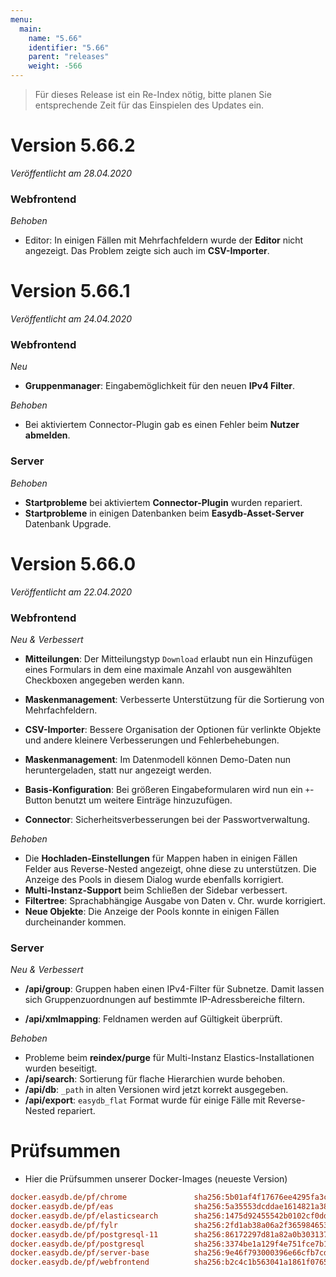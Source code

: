 ```yaml
---
menu:
  main:
    name: "5.66"
    identifier: "5.66"
    parent: "releases"
    weight: -566
---
```


> Für dieses Release ist ein Re-Index nötig, bitte planen Sie entsprechende Zeit für das Einspielen des Updates ein. 

# Version 5.66.2

*Veröffentlicht am 28.04.2020*

### Webfrontend

*Behoben*

* Editor: In einigen Fällen mit Mehrfachfeldern wurde der **Editor** nicht angezeigt. Das Problem zeigte sich auch im **CSV-Importer**.

# Version 5.66.1

*Veröffentlicht am 24.04.2020*

### Webfrontend

*Neu*

* **Gruppenmanager**: Eingabemöglichkeit für den neuen **IPv4 Filter**.

*Behoben*

* Bei aktiviertem Connector-Plugin gab es einen Fehler beim **Nutzer abmelden**.

### Server

*Behoben*

* **Startprobleme** bei aktiviertem **Connector-Plugin** wurden repariert.
* **Startprobleme** in einigen Datenbanken beim **Easydb-Asset-Server** Datenbank Upgrade.

# Version 5.66.0

*Veröffentlicht am 22.04.2020*

### Webfrontend

*Neu & Verbessert*

* **Mitteilungen**: Der Mitteilungstyp `Download` erlaubt nun ein Hinzufügen eines Formulars in dem eine maximale Anzahl von ausgewählten Checkboxen angegeben werden kann.

* **Maskenmanagement**: Verbesserte Unterstützung für die Sortierung von Mehrfachfeldern.
* **CSV-Importer**: Bessere Organisation der Optionen für verlinkte Objekte und andere kleinere Verbesserungen und Fehlerbehebungen.
* **Maskenmanagement**: Im Datenmodell können Demo-Daten nun heruntergeladen, statt nur angezeigt werden.
* **Basis-Konfiguration**: Bei größeren Eingabeformularen wird nun ein `+`-Button benutzt um weitere Einträge hinzuzufügen. 
* **Connector**: Sicherheitsverbesserungen bei der Passwortverwaltung.

*Behoben*

* Die **Hochladen-Einstellungen** für Mappen  haben in einigen Fällen Felder aus Reverse-Nested angezeigt, ohne diese zu unterstützen. Die Anzeige des Pools in diesem Dialog wurde ebenfalls korrigiert.
* **Multi-Instanz-Support** beim Schließen der Sidebar verbessert.
* **Filtertree**: Sprachabhängige Ausgabe von Daten v. Chr. wurde korrigiert.
* **Neue Objekte**: Die Anzeige der Pools konnte in einigen Fällen durcheinander kommen.

### Server

*Neu & Verbessert*

* **/api/group**: Gruppen haben einen IPv4-Filter für Subnetze. Damit lassen sich Gruppenzuordnungen auf bestimmte IP-Adressbereiche filtern. 

* **/api/xmlmapping**: Feldnamen werden auf Gültigkeit überprüft.

*Behoben*

* Probleme beim **reindex/purge** für Multi-Instanz Elastics-Installationen wurden beseitigt. 
* **/api/search**: Sortierung für flache Hierarchien wurde behoben.
* **/api/db**: `_path` in alten Versionen wird jetzt korrekt ausgegeben.
* **/api/export**: `easydb_flat` Format wurde für einige Fälle mit Reverse-Nested repariert.

# Prüfsummen

* Hier die Prüfsummen unserer Docker-Images (neueste Version)

```ini
docker.easydb.de/pf/chrome               sha256:5b01af4f17676ee4295fa3cc279d15f7b6e4a43f9faad41dace54fe1b36861fd
docker.easydb.de/pf/eas                  sha256:5a35553dcddae1614821a38e8f207b6065b9082ee1499a65fa3b03fed3f2c57f
docker.easydb.de/pf/elasticsearch        sha256:1475d92455542b0102cf0ddc6110b17cc452cc986556857dbcf0ab79e888224f
docker.easydb.de/pf/fylr                 sha256:2fd1ab38a06a2f365984653da1546f56d6cf988602b640266cea91a4129c86b1
docker.easydb.de/pf/postgresql-11        sha256:86172297d81a82a0b303137ed5857783c6419b14358587cef05eb794da627154
docker.easydb.de/pf/postgresql           sha256:3374be1a129f4e751fce7b1ddcd561cd209a197faf9faabba5d0454d16946420
docker.easydb.de/pf/server-base          sha256:9e46f793000396e66cfb7cd85ec96fc6cbcba4d871dd4f2f70b4893d482785cb
docker.easydb.de/pf/webfrontend          sha256:b2c4c1b563041a1861f07650f05881fd1887bae5d8720c49041a4f99366dbfdc
```

